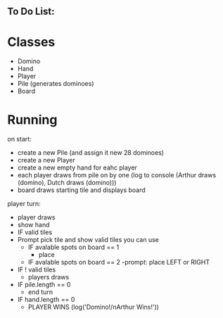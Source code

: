 


## To Do List:

# Classes

- Domino
- Hand
- Player
- Pile (generates dominoes)
- Board


# Running

on start:
 - create a new Pile (and assign it new 28 dominoes)
 - create a new Player
 - create a new empty hand for eahc player
 - each player draws from pile on by one (log to console (Arthur draws (domino), Dutch draws (domino)))
 - board draws starting tile and displays board

player turn:
 - player draws
 - show hand
 - IF valid tiles
 - Prompt pick tile and show valid tiles you can use
 	- IF avalable spots on board == 1
 		- place
 	- IF avalable spots on board == 2
 		-prompt: place LEFT or RIGHT
 - IF ! valid tiles
 	- players draws
 - IF pile.length == 0
 	- end turn
 - IF hand.length == 0
 	- PLAYER WINS (log('Domino!/nArthur Wins!'))

